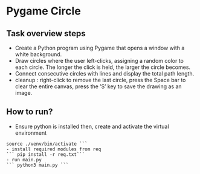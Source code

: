 # Pygame Circle 

## Task overview steps
- Create a Python program using Pygame that opens a window with a white background.
- Draw circles where the user left-clicks, assigning a random color to each circle. The longer the click is held, the larger the circle becomes.
- Connect consecutive circles with lines and display the total path length.
- cleanup : right-click to remove the last circle, press the Space bar to clear the entire canvas, press the ’S’ key to save the drawing as an image.

## How to run?
- Ensure python is installed then, create and activate the virtual environment
``` python3 -m venv venv 
source ./venv/bin/activate ```
- install required modules from req
``` pip install -r req.txt```
- run main.py
``` python3 main.py ```
